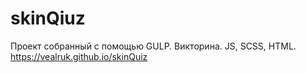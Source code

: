 # skinQiuz
Проект собранный с помощью GULP. Викторина. JS, SCSS, HTML. 
https://vealruk.github.io/skinQuiz
